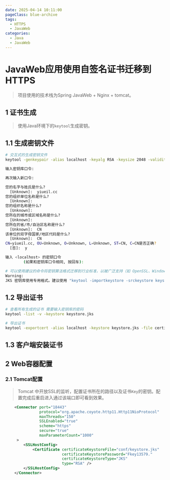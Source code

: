 ```yaml
---
date: 2025-04-14 10:11:00
pageClass: blue-archive
tags:
  - HTTPS
  - JavaWeb
categories:
  - Java
  - JavaWeb
---
```


# JavaWeb应用使用自签名证书迁移到HTTPS
>项目使用的技术栈为Spring JavaWeb + Nginx + tomcat。

## 1 证书生成
> 使用Java环境下的`keytool`生成密钥。
## 1.1 生成密钥文件
```bash
# 交互式的生成密钥文件
keytool -genkeypair -alias localhost -keyalg RSA -keysize 2048 -validity 365 -keystore keystore.jks

输入密钥库口令:

再次输入新口令:

您的名字与姓氏是什么?
  [Unknown]:  yiueil.cc
您的组织单位名称是什么?
  [Unknown]:
您的组织名称是什么?
  [Unknown]:
您所在的城市或区域名称是什么?
  [Unknown]:
您所在的省/市/自治区名称是什么?
  [Unknown]:  CN
该单位的双字母国家/地区代码是什么?
  [Unknown]:  CN
CN=yiueil.cc, OU=Unknown, O=Unknown, L=Unknown, ST=CN, C=CN是否正确?
  [否]:  y

输入 <localhost> 的密钥口令
        (如果和密钥库口令相同, 按回车):

# 可以使用建议的命令将密钥算法格式迁移到行业标准，以被广泛支持（如 OpenSSL、Windows、浏览器
Warning:
JKS 密钥库使用专用格式。建议使用 "keytool -importkeystore -srckeystore keystore.jks -destkeystore keystore.jks -deststoretype pkcs12" 迁移到行业标准格式 PKCS12。
```

## 1.2 导出证书
```bash
# 查看所有生成的证书 需要输入密钥库的密码
keytool -list -v -keystore keystore.jks

# 导出证书
keytool -exportcert -alias localhost -keystore keystore.jks -file certificate.crt
```

## 1.3 客户端安装证书

## 2 Web容器配置
### 2.1 Tomcat配置
>Tomcat 中开放SSL的监听，配置证书所在的路径以及证书`Key`的密钥。配置完成后重启进入通过该端口即可看到效果。
```xml
    <Connector port="18443"
               protocol="org.apache.coyote.http11.Http11NioProtocol"
               maxThreads="150"
               SSLEnabled="true"
               scheme="https"
               secure="true"
               maxParameterCount="1000"
     >
        <SSLHostConfig>
            <Certificate certificateKeystoreFile="conf/keystore.jks"
                         certificateKeystorePassword="Fkey13579."
                         certificateKeystoreType="JKS"
                         type="RSA" />
        </SSLHostConfig>
    </Connector>
```
